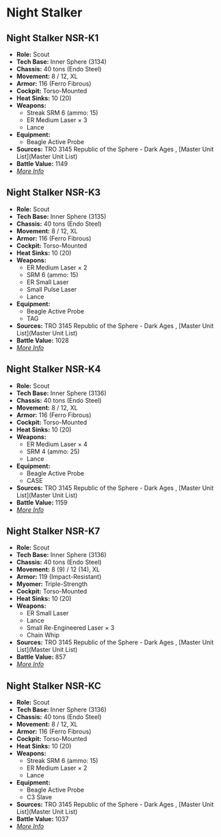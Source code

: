 # Night Stalker 

## Night Stalker NSR-K1 

- **Role:** Scout 
- **Tech Base:** Inner Sphere (3134) 
- **Chassis:** 40 tons (Endo Steel) 
- **Movement:** 8 / 12, XL 
- **Armor:** 116 (Ferro Fibrous) 
- **Cockpit:** Torso-Mounted 
- **Heat Sinks:** 10 (20) 
- **Weapons:** 
  - Streak SRM 6 (ammo: 15) 
  - ER Medium Laser × 3 
  - Lance 
- **Equipment:** 
  - Beagle Active Probe 
- **Sources:** TRO 3145 Republic of the Sphere - Dark Ages , [Master Unit List](Master Unit List) 
- **Battle Value:** 1149 
- [*More Info*](night_stalker/night_stalker_nsr-k1.md) 

## Night Stalker NSR-K3 

- **Role:** Scout 
- **Tech Base:** Inner Sphere (3135) 
- **Chassis:** 40 tons (Endo Steel) 
- **Movement:** 8 / 12, XL 
- **Armor:** 116 (Ferro Fibrous) 
- **Cockpit:** Torso-Mounted 
- **Heat Sinks:** 10 (20) 
- **Weapons:** 
  - ER Medium Laser × 2 
  - SRM 6 (ammo: 15) 
  - ER Small Laser 
  - Small Pulse Laser 
  - Lance 
- **Equipment:** 
  - Beagle Active Probe 
  - TAG 
- **Sources:** TRO 3145 Republic of the Sphere - Dark Ages , [Master Unit List](Master Unit List) 
- **Battle Value:** 1028 
- [*More Info*](night_stalker/night_stalker_nsr-k3.md) 

## Night Stalker NSR-K4 

- **Role:** Scout 
- **Tech Base:** Inner Sphere (3136) 
- **Chassis:** 40 tons (Endo Steel) 
- **Movement:** 8 / 12, XL 
- **Armor:** 116 (Ferro Fibrous) 
- **Cockpit:** Torso-Mounted 
- **Heat Sinks:** 10 (20) 
- **Weapons:** 
  - ER Medium Laser × 4 
  - SRM 4 (ammo: 25) 
  - Lance 
- **Equipment:** 
  - Beagle Active Probe 
  - CASE 
- **Sources:** TRO 3145 Republic of the Sphere - Dark Ages , [Master Unit List](Master Unit List) 
- **Battle Value:** 1159 
- [*More Info*](night_stalker/night_stalker_nsr-k4.md) 

## Night Stalker NSR-K7 

- **Role:** Scout 
- **Tech Base:** Inner Sphere (3136) 
- **Chassis:** 40 tons (Endo Steel) 
- **Movement:** 8 (9) / 12 (14), XL 
- **Armor:** 119 (Impact-Resistant) 
- **Myomer:** Triple-Strength 
- **Cockpit:** Torso-Mounted 
- **Heat Sinks:** 10 (20) 
- **Weapons:** 
  - ER Small Laser 
  - Lance 
  - Small Re-Engineered Laser × 3 
  - Chain Whip 
- **Sources:** TRO 3145 Republic of the Sphere - Dark Ages , [Master Unit List](Master Unit List) 
- **Battle Value:** 857 
- [*More Info*](night_stalker/night_stalker_nsr-k7.md) 

## Night Stalker NSR-KC 

- **Role:** Scout 
- **Tech Base:** Inner Sphere (3136) 
- **Chassis:** 40 tons (Endo Steel) 
- **Movement:** 8 / 12, XL 
- **Armor:** 116 (Ferro Fibrous) 
- **Cockpit:** Torso-Mounted 
- **Heat Sinks:** 10 (20) 
- **Weapons:** 
  - Streak SRM 6 (ammo: 15) 
  - ER Medium Laser × 2 
  - Lance 
- **Equipment:** 
  - Beagle Active Probe 
  - C3 Slave 
- **Sources:** TRO 3145 Republic of the Sphere - Dark Ages , [Master Unit List](Master Unit List) 
- **Battle Value:** 1037 
- [*More Info*](night_stalker/night_stalker_nsr-kc.md) 

